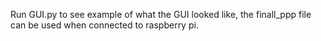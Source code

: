 Run GUI.py to see example of what the GUI looked like, the finall_ppp file can be used when connected to raspberry pi.
